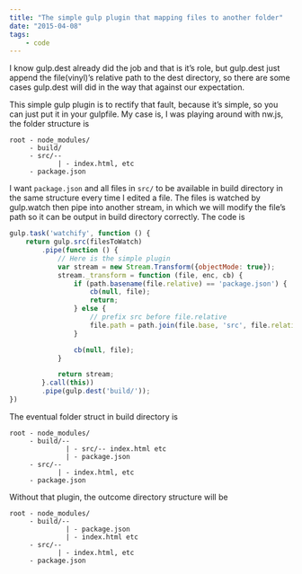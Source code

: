 ```yaml
---
title: "The simple gulp plugin that mapping files to another folder"
date: "2015-04-08"
tags:
    - code
---
```


I know gulp.dest already did the job and that is it’s role, but gulp.dest just append the file(vinyl)’s relative path to the dest directory, so there are some cases gulp.dest will did in the way that against our expectation.

This simple gulp plugin is to rectify that fault, because it’s simple, so you can just put it in your gulpfile. My case is, I was playing around with nw.js, the folder structure is

```
root - node_modules/
     - build/
     - src/--
            | - index.html, etc
     - package.json
```

I want `package.json` and all files in `src/` to be available in build directory in the same structure every time I edited a file. The files is watched by gulp.watch then pipe into another stream, in which we will modify the file’s path so it can be output in build directory correctly. The code is

```javascript
gulp.task('watchify', function () {
    return gulp.src(filesToWatch)
        .pipe(function () {
            // Here is the simple plugin
            var stream = new Stream.Transform({objectMode: true});
            stream._transform = function (file, enc, cb) {
                if (path.basename(file.relative) == 'package.json') {
                    cb(null, file);
                    return;
                } else {
                    // prefix src before file.relative
                    file.path = path.join(file.base, 'src', file.relative);
                }

                cb(null, file);
            }

            return stream;
        }.call(this))
        .pipe(gulp.dest('build/'));
})
```

The eventual folder struct in build directory is

```
root - node_modules/
     - build/--
              | - src/-- index.html etc
              | - package.json
     - src/--
            | - index.html, etc
     - package.json
```

Without that plugin, the outcome directory structure will be

```
root - node_modules/
     - build/--
              | - package.json
              | - index.html etc
     - src/--
            | - index.html, etc
     - package.json
```

